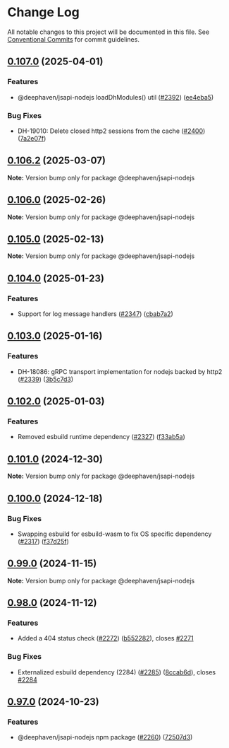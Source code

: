 # Change Log

All notable changes to this project will be documented in this file.
See [Conventional Commits](https://conventionalcommits.org) for commit guidelines.

## [0.107.0](https://github.com/deephaven/web-client-ui/compare/v0.106.4...v0.107.0) (2025-04-01)

### Features

- @deephaven/jsapi-nodejs loadDhModules() util ([#2392](https://github.com/deephaven/web-client-ui/issues/2392)) ([ee4eba5](https://github.com/deephaven/web-client-ui/commit/ee4eba5d03286c5e4a23afb8c3bb36e02912c317))

### Bug Fixes

- DH-19010: Delete closed http2 sessions from the cache ([#2400](https://github.com/deephaven/web-client-ui/issues/2400)) ([7a2e07f](https://github.com/deephaven/web-client-ui/commit/7a2e07f8ff5e769fb5724ab3755f099acbe808c4))

## [0.106.2](https://github.com/deephaven/web-client-ui/compare/v0.106.1...v0.106.2) (2025-03-07)

**Note:** Version bump only for package @deephaven/jsapi-nodejs

## [0.106.0](https://github.com/deephaven/web-client-ui/compare/v0.105.0...v0.106.0) (2025-02-26)

**Note:** Version bump only for package @deephaven/jsapi-nodejs

## [0.105.0](https://github.com/deephaven/web-client-ui/compare/v0.104.0...v0.105.0) (2025-02-13)

**Note:** Version bump only for package @deephaven/jsapi-nodejs

## [0.104.0](https://github.com/deephaven/web-client-ui/compare/v0.103.0...v0.104.0) (2025-01-23)

### Features

- Support for log message handlers ([#2347](https://github.com/deephaven/web-client-ui/issues/2347)) ([cbab7a2](https://github.com/deephaven/web-client-ui/commit/cbab7a246ef2dc3c31abcc916c20d4442e9db45a))

## [0.103.0](https://github.com/deephaven/web-client-ui/compare/v0.102.1...v0.103.0) (2025-01-16)

### Features

- DH-18086: gRPC transport implementation for nodejs backed by http2 ([#2339](https://github.com/deephaven/web-client-ui/issues/2339)) ([3b5c7d3](https://github.com/deephaven/web-client-ui/commit/3b5c7d383797967bc34be643870dcb9236acf786))

## [0.102.0](https://github.com/deephaven/web-client-ui/compare/v0.101.0...v0.102.0) (2025-01-03)

### Features

- Removed esbuild runtime dependency ([#2327](https://github.com/deephaven/web-client-ui/issues/2327)) ([f33ab5a](https://github.com/deephaven/web-client-ui/commit/f33ab5a680ffaeba9e3c776b1117149d16d505b9))

## [0.101.0](https://github.com/deephaven/web-client-ui/compare/v0.100.0...v0.101.0) (2024-12-30)

**Note:** Version bump only for package @deephaven/jsapi-nodejs

## [0.100.0](https://github.com/deephaven/web-client-ui/compare/v0.99.1...v0.100.0) (2024-12-18)

### Bug Fixes

- Swapping esbuild for esbuild-wasm to fix OS specific dependency ([#2317](https://github.com/deephaven/web-client-ui/issues/2317)) ([f37d25f](https://github.com/deephaven/web-client-ui/commit/f37d25f329e780f66e85b27e0cd0e48e70dcfef3))

## [0.99.0](https://github.com/deephaven/web-client-ui/compare/v0.98.0...v0.99.0) (2024-11-15)

**Note:** Version bump only for package @deephaven/jsapi-nodejs

## [0.98.0](https://github.com/deephaven/web-client-ui/compare/v0.97.0...v0.98.0) (2024-11-12)

### Features

- Added a 404 status check ([#2272](https://github.com/deephaven/web-client-ui/issues/2272)) ([b552282](https://github.com/deephaven/web-client-ui/commit/b5522828a3bc812e7e83440b6d52257a131ce1d2)), closes [#2271](https://github.com/deephaven/web-client-ui/issues/2271)

### Bug Fixes

- Externalized esbuild dependency (2284) ([#2285](https://github.com/deephaven/web-client-ui/issues/2285)) ([8ccab6d](https://github.com/deephaven/web-client-ui/commit/8ccab6d73eb256dd266dd35c69f5c89a4bf9cf4d)), closes [#2284](https://github.com/deephaven/web-client-ui/issues/2284)

## [0.97.0](https://github.com/deephaven/web-client-ui/compare/v0.96.1...v0.97.0) (2024-10-23)

### Features

- @deephaven/jsapi-nodejs npm package ([#2260](https://github.com/deephaven/web-client-ui/issues/2260)) ([72507d3](https://github.com/deephaven/web-client-ui/commit/72507d3e03c74a7004b1f42b48bc95b80cdbea42))
